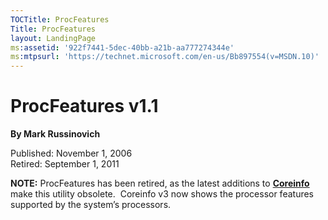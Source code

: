 ```yaml
--- 
TOCTitle: ProcFeatures
Title: ProcFeatures
layout: LandingPage
ms:assetid: '922f7441-5dec-40bb-a21b-aa777274344e'
ms:mtpsurl: 'https://technet.microsoft.com/en-us/Bb897554(v=MSDN.10)'
---
```


ProcFeatures v1.1
=================

**By Mark Russinovich**

Published: November 1, 2006  
Retired: September 1, 2011

**NOTE:** ProcFeatures has been retired, as the latest additions to
[**Coreinfo**](coreinfo.md)
make this utility obsolete.  Coreinfo v3 now shows the processor
features supported by the system’s processors.
